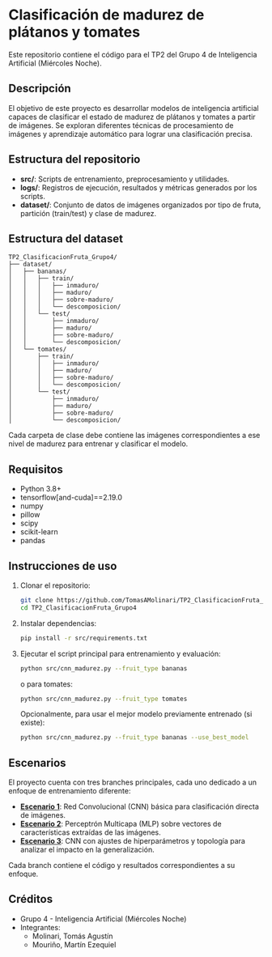 # Clasificación de madurez de plátanos y tomates

Este repositorio contiene el código para el TP2 del Grupo 4 de Inteligencia Artificial (Miércoles Noche).

## Descripción
El objetivo de este proyecto es desarrollar modelos de inteligencia artificial capaces de clasificar el estado de madurez de plátanos y tomates a partir de imágenes. Se exploran diferentes técnicas de procesamiento de imágenes y aprendizaje automático para lograr una clasificación precisa.

## Estructura del repositorio
- **src/**: Scripts de entrenamiento, preprocesamiento y utilidades.
- **logs/**: Registros de ejecución, resultados y métricas generados por los scripts.
- **dataset/**: Conjunto de datos de imágenes organizados por tipo de fruta, partición (train/test) y clase de madurez.

## Estructura del dataset
```
TP2_ClasificacionFruta_Grupo4/
├── dataset/
│   ├── bananas/
│   │   ├── train/
│   │   │   ├── inmaduro/
│   │   │   ├── maduro/
│   │   │   ├── sobre-maduro/
│   │   │   └── descomposicion/
│   │   └── test/
│   │       ├── inmaduro/
│   │       ├── maduro/
│   │       ├── sobre-maduro/
│   │       └── descomposicion/
│   └── tomates/
│       ├── train/
│       │   ├── inmaduro/
│       │   ├── maduro/
│       │   ├── sobre-maduro/
│       │   └── descomposicion/
│       └── test/
│           ├── inmaduro/
│           ├── maduro/
│           ├── sobre-maduro/
│           └── descomposicion/
```

Cada carpeta de clase debe contiene las imágenes correspondientes a ese nivel de madurez para entrenar y clasificar el modelo.

## Requisitos
- Python 3.8+
- tensorflow[and-cuda]==2.19.0
- numpy
- pillow
- scipy
- scikit-learn
- pandas

## Instrucciones de uso
1. Clonar el repositorio:
   ```bash
   git clone https://github.com/TomasAMolinari/TP2_ClasificacionFruta_Grupo4.git
   cd TP2_ClasificacionFruta_Grupo4
   ```
2. Instalar dependencias:
   ```bash
   pip install -r src/requirements.txt
   ```
3. Ejecutar el script principal para entrenamiento y evaluación:
   ```bash
   python src/cnn_madurez.py --fruit_type bananas
   ```
   o para tomates:
   ```bash
   python src/cnn_madurez.py --fruit_type tomates
   ```
   
   Opcionalmente, para usar el mejor modelo previamente entrenado (si existe):
   ```bash
   python src/cnn_madurez.py --fruit_type bananas --use_best_model
   ```
   
## Escenarios

El proyecto cuenta con tres branches principales, cada uno dedicado a un enfoque de entrenamiento diferente:
- [**Escenario 1**](https://github.com/TomasAMolinari/TP2_ClasificacionFruta_Grupo4/tree/1er-Escenario): Red Convolucional (CNN) básica para clasificación directa de imágenes.
- [**Escenario 2**](https://github.com/TomasAMolinari/TP2_ClasificacionFruta_Grupo4/tree/2do-Escenario): Perceptrón Multicapa (MLP) sobre vectores de características extraídas de las imágenes.
- [**Escenario 3**](https://github.com/TomasAMolinari/TP2_ClasificacionFruta_Grupo4/tree/3er-Escenario): CNN con ajustes de hiperparámetros y topología para analizar el impacto en la generalización.

Cada branch contiene el código y resultados correspondientes a su enfoque.

## Créditos
- Grupo 4 - Inteligencia Artificial (Miércoles Noche)
- Integrantes:
    - Molinari, Tomás Agustín
    - Mouriño, Martín Ezequiel